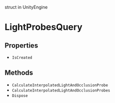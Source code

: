 struct in UnityEngine
# LightProbesQuery

## Properties
- `IsCreated`
## Methods
- `CalculateInterpolatedLightAndOcclusionProbe`
- `CalculateInterpolatedLightAndOcclusionProbes`
- `Dispose`
